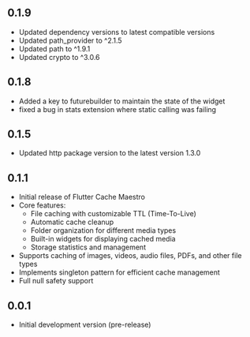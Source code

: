 ## 0.1.9

- Updated dependency versions to latest compatible versions
- Updated path_provider to ^2.1.5
- Updated path to ^1.9.1
- Updated crypto to ^3.0.6

## 0.1.8

- Added a key to futurebuilder to maintain the state of the widget
- fixed a bug in stats extension where static calling was failing

## 0.1.5

- Updated http package version to the latest version 1.3.0

## 0.1.1

- Initial release of Flutter Cache Maestro
- Core features:
  - File caching with customizable TTL (Time-To-Live)
  - Automatic cache cleanup
  - Folder organization for different media types
  - Built-in widgets for displaying cached media
  - Storage statistics and management
- Supports caching of images, videos, audio files, PDFs, and other file types
- Implements singleton pattern for efficient cache management
- Full null safety support

## 0.0.1

- Initial development version (pre-release)
